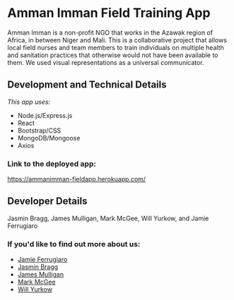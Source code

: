 # Amman Imman Field Training App

Amman Imman is a non-profit NGO that works in the Azawak region of Africa, in between Niger and Mali. This is a collaborative project that allows local field nurses and team members to train individuals on multiple health and sanitation practices that otherwise would not have been available to them. We used visual representations as a universal communicator. 

## Development and Technical Details

_This app uses:_

- Node.js/Express.js
- React
- Bootstrap/CSS
- MongoDB/Mongoose
- Axios

### Link to the deployed app: 
https://ammanimman-fieldapp.herokuapp.com/

## Developer Details 
Jasmin Bragg, James Mulligan, Mark McGee, Will Yurkow, and Jamie Ferrugiaro

### If you'd like to find out more about us:

- [Jamie Ferrugiaro](https://www.linked.in/in/jamiekaren)
- [Jasmin Bragg](www.linkedin.com/in/jasmin-bragg)
- [James Mulligan](https://www.linkedin.com/in/james-mulligan-5625b1196/)
- [Mark McGee](https://github.com/McGee1993)
- [Will Yurkow](https://www.linkedin.com/in/william-yurkow-481b1a113/)

